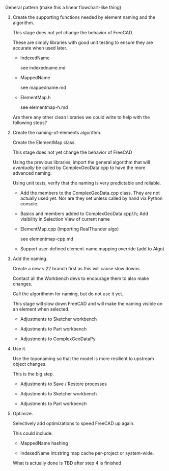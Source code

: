 General pattern (make this a linear flowchart-like thing)


1. Create the supporting functions needed by element naming and the algorithm.

   This stage does not yet change the behavior of FreeCAD.

   These are simply libraries with good unit testing to ensure they are accurate when used later.

   * IndexedName

     see indexedname.md

   * MappedName

     see mappedname.md

   * ElementMap.h

     see elementmap-h.md

   Are there any other clean libraries we could write to help with the following steps?

2. Create the naming-of-elements algorithm.

   Create the ElementMap class.

   This stage does not yet change the behavior of FreeCAD

   Using the previous libraries, import the general algorithm that will _eventually_ be called by ComplexGeoData.cpp to have the more advanced naming.

   Using unit tests, verify that the naming is very predictable and reliable.

   * Add the members to the ComplexGeoData.cpp class. They are not actually used yet.
     Nor are they set unless called by hand via Python console.

   * Basics and members added to ComplexGeoData.cpp/.h; Add visibility in Selection View of current name

   * ElementMap.cpp (importing RealThunder algo)

     see elementmap-cpp.md
     
   * Support user-defined element-name mapping override (add to Algo)

3. Add the naming.

   Create a new v.22 branch first as this will cause slow downs.
   
   Contact all the Workbench devs to encourage them to also make changes.

   Call the algorithmm for naming, but do not use it yet.

   This stage will slow down FreeCAD and will make the naming visible on an element when selected.

   * Adjustments to Sketcher workbench

   * Adjustments to Part workbench

   * Adjustments to ComplexGeoDataPy

4. Use it.

   Use the toponaming so that the model is more resilient to upstream object changes.

   This is the big step.

   * Adjustments to Save / Restore processes

   * Adjustments to Sketcher workbench

   * Adjustments to Part workbench

5. Optimize.

   Selectively add optimizations to speed FreeCAD up again. 

   This could include: 

     * MappedName hashing

     * IndexedName int:string map cache per-project or system-wide.

   What is actually done is TBD after step 4 is finished
